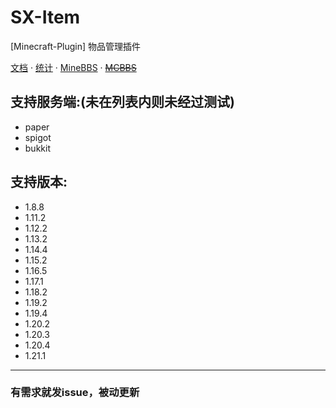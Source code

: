 # SX-Item

[Minecraft-Plugin] 物品管理插件

[文档](https://ray_hughes.gitee.io/fx-blog/2023/08/24/SX-Item/#) ·
[统计](https://bstats.org/plugin/bukkit/SX-Item) ·
[MineBBS](https://www.minebbs.com/resources/sx-item-1-8-1-20-x.7252/) ·
[~~MCBBS~~](https://www.mcbbs.net/thread-1471655-1-1.html)

## 支持服务端:(未在列表内则未经过测试)
- paper
- spigot
- bukkit

## 支持版本:
- 1.8.8
- 1.11.2
- 1.12.2
- 1.13.2
- 1.14.4
- 1.15.2
- 1.16.5
- 1.17.1
- 1.18.2
- 1.19.2
- 1.19.4
- 1.20.2
- 1.20.3
- 1.20.4
- 1.21.1
***

### 有需求就发issue，被动更新
